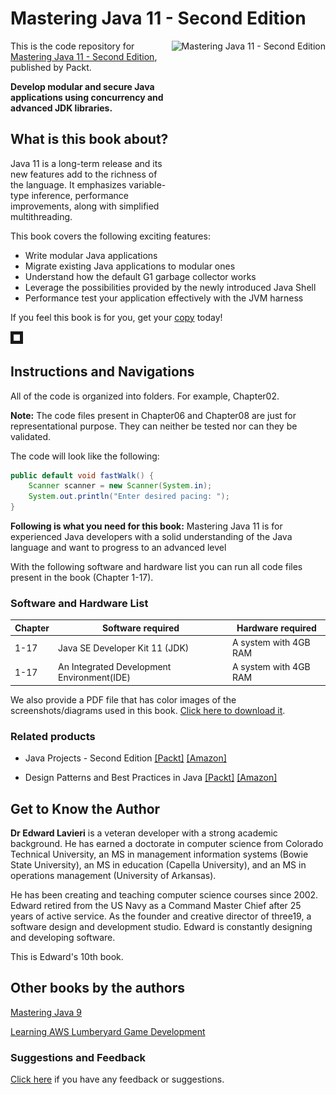 # Mastering Java 11 - Second Edition

<a href="https://www.packtpub.com/application-development/mastering-java-11-second-edition?utm_source=github&utm_medium=repository&utm_campaign=9781789137613 "><img src="https://dz13w8afd47il.cloudfront.net/sites/default/files/imagecache/ppv4_main_book_cover/10403_cover.png" alt="Mastering Java 11 - Second Edition" height="256px" align="right"></a>

This is the code repository for [Mastering Java 11 - Second Edition](https://www.packtpub.com/application-development/mastering-java-11-second-edition?utm_source=github&utm_medium=repository&utm_campaign=9781789137613 ), published by Packt.

**Develop modular and secure Java applications using concurrency and advanced JDK libraries.**

## What is this book about?
Java 11 is a long-term release and its new features add to the richness of the language. It emphasizes variable-type inference, performance improvements, along with simplified multithreading.

This book covers the following exciting features:
* Write modular Java applications 
* Migrate existing Java applications to modular ones 
* Understand how the default G1 garbage collector works 
* Leverage the possibilities provided by the newly introduced Java Shell 
* Performance test your application effectively with the JVM harness 


If you feel this book is for you, get your [copy](https://www.amazon.com/dp/1789137616) today!

<a href="https://www.packtpub.com/?utm_source=github&utm_medium=banner&utm_campaign=GitHubBanner"><img src="https://raw.githubusercontent.com/PacktPublishing/GitHub/master/GitHub.png" 
alt="https://www.packtpub.com/" border="5" /></a>

## Instructions and Navigations
All of the code is organized into folders. For example, Chapter02.

**Note:**
The code files present in Chapter06 and Chapter08 are just for representational purpose. They can neither be tested nor can they be validated.

The code will look like the following:
```java
public default void fastWalk() {
    Scanner scanner = new Scanner(System.in);
    System.out.println("Enter desired pacing: ");
}
```

**Following is what you need for this book:**
Mastering Java 11 is for experienced Java developers with a solid understanding of the Java language and want to progress to an advanced level

With the following software and hardware list you can run all code files present in the book (Chapter 1-17).
### Software and Hardware List
| Chapter | Software required | Hardware required |
| -------- | ------------------------------------ | ----------------------------------- |
|1-17|Java SE Developer Kit 11 (JDK)|A system with 4GB RAM|
|1-17|An Integrated Development Environment(IDE)|A system with 4GB RAM|


We also provide a PDF file that has color images of the screenshots/diagrams used in this book. [Click here to download it](https://www.packtpub.com/sites/default/files/downloads/9781789137613_ColorImages.pdf).

### Related products
* Java Projects - Second Edition [[Packt]](https://www.packtpub.com/application-development/java-projects-second-edition?utm_source=github&utm_medium=repository&utm_campaign=9781789131895 ) [[Amazon]](https://www.amazon.com/dp/B07G1B4R8B)

* Design Patterns and Best Practices in Java [[Packt]](https://www.packtpub.com/application-development/design-patterns-and-best-practices-java?utm_source=github&utm_medium=repository&utm_campaign=9781786463593 ) [[Amazon]](https://www.amazon.com/dp/B01K7M4U1U)

## Get to Know the Author
**Dr Edward Lavieri**
is a veteran developer with a strong academic background. He has earned a doctorate in computer science from Colorado Technical University, an MS in management information systems (Bowie State University), an MS in education (Capella University), and an MS in operations management (University of Arkansas).

He has been creating and teaching computer science courses since 2002. Edward retired from the US Navy as a Command Master Chief after 25 years of active service. As the founder and creative director of three19, a software design and development studio. Edward is constantly designing and developing software. 

This is Edward's 10th book.

## Other books by the authors
[Mastering Java 9](https://www.packtpub.com/application-development/mastering-java-9?utm_source=github&utm_medium=repository&utm_campaign=9781786468734)

[Learning AWS Lumberyard Game Development](https://www.packtpub.com/game-development/learning-aws-lumberyard-game-development?utm_source=github&utm_medium=repository&utm_campaign=9781786460868)

### Suggestions and Feedback
[Click here](https://docs.google.com/forms/d/e/1FAIpQLSdy7dATC6QmEL81FIUuymZ0Wy9vH1jHkvpY57OiMeKGqib_Ow/viewform) if you have any feedback or suggestions.


